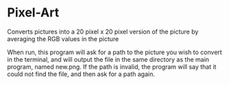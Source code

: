 # Pixel-Art
Converts pictures into a 20 pixel x 20 pixel version of the picture by averaging the RGB values in the picture

When run, this program will ask for a path to the picture you wish to convert in the terminal, and will output the file 
in the same directory as the main program, named new.png. If the path is invalid, the program will say that it could not 
find the file, and then ask for a path again.
